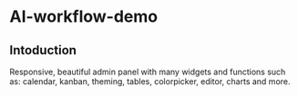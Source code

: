 # AI-workflow-demo
## Intoduction

Responsive, beautiful admin panel with many widgets and functions such as: calendar, kanban, theming, tables, colorpicker, editor, charts and more.
